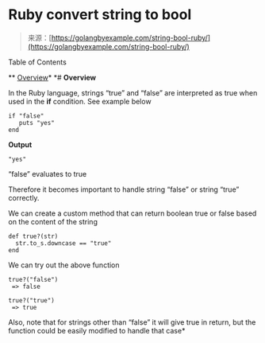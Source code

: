 <!--yml
category: 未分类
date: 2024-10-13 06:52:56
-->

# Ruby convert string to bool

> 来源：[https://golangbyexample.com/string-bool-ruby/](https://golangbyexample.com/string-bool-ruby/)

Table of Contents

 **   [Overview](#Overview "Overview")*  *# **Overview**

In the Ruby language, strings “true” and “false” are interpreted as true when used in the **if** condition. See example below

```
if "false"
   puts "yes"
end
```

**Output**

```
"yes"
```

“false” evaluates to true

Therefore it becomes important to handle string “false” or string “true” correctly.

We can create a custom method that can return boolean true or false based on the content of the string

```
def true?(str)
  str.to_s.downcase == "true"
end
```

We can try out the above function

```
true?("false")
 => false
```

```
true?("true")
 => true
```

Also, note that for strings other than “false” it will give true in return, but the function could be easily modified to handle that case*